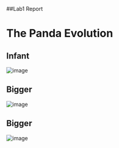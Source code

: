 ##Lab1 Report


# The Panda Evolution

## Infant
![image](https://vid.alarabiya.net/images/2020/07/22/e32b4dc2-49fc-4cd7-bcc0-df409773f05e/e32b4dc2-49fc-4cd7-bcc0-df409773f05e_16x9_1200x676.JPG?width=1138)
## Bigger
![image](https://encrypted-tbn0.gstatic.com/images?q=tbn:ANd9GcQC9SWbXpJT7i_JRbXVGwoEJGboZ0SBUX1Wv1HbiE4sRqLUkGuiJQEZ9fvrAOL4-9WOhmI&usqp=CAU)
## Bigger
![image](https://encrypted-tbn0.gstatic.com/images?q=tbn:ANd9GcRXdpACdr5C04Y7Pa2d-4wgrzvMmy4q_O-a643Iga0z6P8yqkP4iaD_7KpKhn-6E4JVQkU&usqp=CAU)

